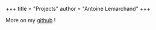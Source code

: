 +++
title = "Projects"
author = "Antoine Lemarchand"
+++

More on my [github](https://github.com/AntoineLemarchand) !
